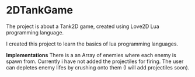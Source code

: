 # 2DTankGame
The project is about a Tank2D game, created using Love2D Lua programming language.

I created this project to learn the basics of lua programming languages.

**Implementations**
There is a an Array of enemies where each enemy is spawn from. Currently i have not added the projectiles for firing.
The user can depletes enemy lifes by crushing onto them (I will add projectiles soon).
